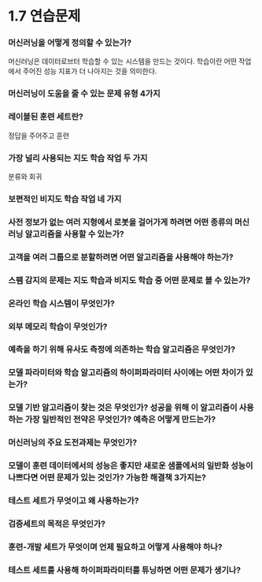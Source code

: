 # 1.7 연습문제

### 머신러닝을 어떻게 정의할 수 있는가?

머신러닝은 데이터로브터 학습할 수 있는 시스템을 만드는 것이다.
학습이란 어떤 작업에서 주어진 성능 지표가 더 나아지는 것을 의미한다.

### 머신러닝이 도움을 줄 수 있는 문제 유형 4가지



### 레이블된 훈련 세트란?

정답을 주어주고 훈련

### 가장 널리 사용되는 지도 학습 작업 두 가지

분류와 회귀

### 보편적인 비지도 학습 작업 네 가지



### 사전 정보가 없는 여러 지형에서 로봇을 걸어가게 하려면 어떤 종류의 머신러닝 알고리즘을 사용할 수 있는가?

### 고객을 여러 그룹으로 분할하려면 어떤 알고리즘을 사용해야 하는가?

### 스팸 감지의 문제는 지도 학습과 비지도 학습 중 어떤 문제로 볼 수 있는가?

### 온라인 학습 시스템이 무엇인가?


### 외부 메모리 학습이 무엇인가?

### 예측을 하기 위해 유사도 측정에 의존하는 학습 알고리즘은 무엇인가?

### 모델 파라미터와 학습 알고리즘의 하이퍼파라미터 사이에는 어떤 차이가 있는가?

### 모델 기반 알고리즘이 찾는 것은 무엇인가? 성공을 위해 이 알고리즘이 사용하는 가장 일반적인 전약은 무엇인가? 예측은 어떻게 만드는가?

### 머신러닝의 주요 도전과제는 무엇인가?

### 모델이 훈련 데이터에서의 성능은 좋지만 새로운 샘플에서의 일반화 성능이 나쁘다면 어떤 문제가 있는 것인가? 가능한 해결책 3가지는?

### 테스트 세트가 무엇이고 왜 사용하는가?

### 검증세트의 목적은 무엇인가?

### 훈련-개발 세트가 무엇이며 언제 필요하고 어떻게 사용해야 하나?

### 테스트 세트를 사용해 하이퍼파라미터를 튜닝하면 어떤 문제가 생기나?


